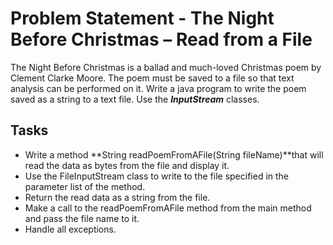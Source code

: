 # Problem Statement - The Night Before Christmas – Read from a File

The Night Before Christmas is a ballad and much-loved Christmas poem by Clement Clarke Moore.
The poem must be saved to a file so that text analysis can be performed on it.
Write a java program to write the poem saved as a string to a text file. Use the ***InputStream*** classes.

## Tasks

- Write a method **String readPoemFromAFile(String fileName)**that will read the data as bytes from the file and display it.
- Use the FileInputStream class to write to the file specified in the parameter list of the method.
- Return the read data as a string from the file.
- Make a call to the readPoemFromAFile method from the main method and pass the file name to it.
- Handle all exceptions.

